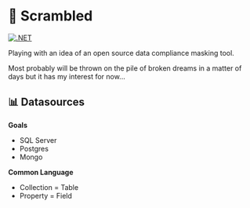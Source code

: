 # 🍳 Scrambled
[![.NET](https://github.com/gavdraper/Scrambled/actions/workflows/dotnet.yml/badge.svg)](https://github.com/gavdraper/Scrambled/actions/workflows/dotnet.yml)

Playing with an idea of an open source data compliance masking tool.

Most probably will be thrown on the pile of broken dreams in a matter of days but it has my interest for now...

## 📊 Datasources
**Goals**
* SQL Server
* Postgres
* Mongo

**Common Language**
* Collection = Table
* Property = Field
